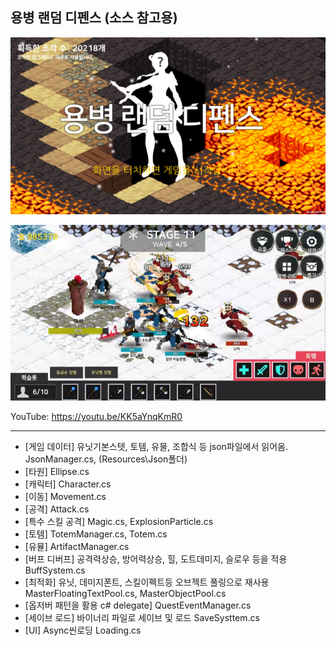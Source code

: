 용병 랜덤 디펜스 (소스 참고용)
---

![메인화면](https://github.com/diovpl248/mercenary-random-defence/blob/master/game.png?raw=true)

![인게임](https://github.com/diovpl248/mercenary-random-defence/blob/master/in-game.PNG?raw=true)

YouTube: https://youtu.be/KK5aYnqKmR0

---

* [게임 데이터] 유닛기본스텟, 토템, 유물, 조합식 등 json파일에서 읽어옴. JsonManager.cs, (Resources\Json폴더) 
* [타원] Ellipse.cs
* [캐릭터] Character.cs
* [이동] Movement.cs
* [공격] Attack.cs
* [특수 스킬 공격] Magic.cs, ExplosionParticle.cs
* [토템] TotemManager.cs, Totem.cs
* [유뮬] ArtifactManager.cs
* [버프 디버프] 공격력상승, 방어력상승, 힐, 도트데미지, 슬로우 등을 적용 BuffSystem.cs
* [최적화] 유닛, 데미지폰트, 스킬이펙트등 오브젝트 풀링으로 재사용 MasterFloatingTextPool.cs, MasterObjectPool.cs
* [옵저버 패턴을 활용 c# delegate] QuestEventManager.cs
* [세이브 로드] 바이너리 파일로 세이브 및 로드 SaveSysttem.cs
* [UI] Async씬로딩 Loading.cs
